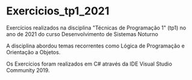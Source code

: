 # Exercicios_tp1_2021
 Exercícios realizados na disciplina "Técnicas de Programação 1" (tp1) no ano de 2021 do curso Desenvolvimento de Sistemas Noturno

A disciplina abordou temas recorrentes como Lógica de Programação e Orientação a Objetos.

Os Exercícios foram realizados em C# através da IDE Visual Studio Community 2019.
 
